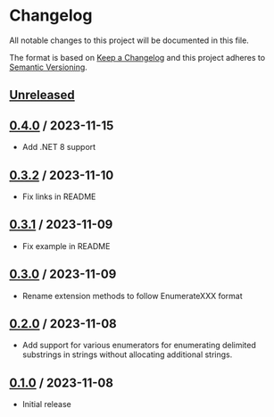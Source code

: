 # Changelog
All notable changes to this project will be documented in this file.

The format is based on [Keep a Changelog](http://keepachangelog.com/en/1.0.0/)
and this project adheres to [Semantic Versioning](http://semver.org/spec/v2.0.0.html).

## [Unreleased]

## [0.4.0] / 2023-11-15
- Add .NET 8 support

## [0.3.2] / 2023-11-10
- Fix links in README

## [0.3.1] / 2023-11-09
- Fix example in README

## [0.3.0] / 2023-11-09
- Rename extension methods to follow EnumerateXXX format

## [0.2.0] / 2023-11-08
- Add support for various enumerators for enumerating delimited substrings in strings without allocating additional strings.

## [0.1.0] / 2023-11-08
- Initial release

[Unreleased]: https://github.com/vipentti/SpanUtils/compare/0.4.0...HEAD
[0.4.0]: https://github.com/vipentti/SpanUtils/compare/0.3.2...0.4.0
[0.3.2]: https://github.com/vipentti/SpanUtils/compare/0.3.1...0.3.2
[0.3.1]: https://github.com/vipentti/SpanUtils/compare/0.3.0...0.3.1
[0.3.0]: https://github.com/vipentti/SpanUtils/compare/0.2.0...0.3.0
[0.2.0]: https://github.com/vipentti/SpanUtils/compare/0.1.0...0.2.0
[0.1.0]: https://github.com/vipentti/SpanUtils/tree/0.1.0
